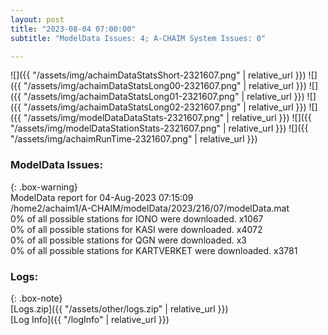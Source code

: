 ```yaml
---
layout: post
title: "2023-08-04 07:00:00"
subtitle: "ModelData Issues: 4; A-CHAIM System Issues: 0"

---
```


![]({{ "/assets/img/achaimDataStatsShort-2321607.png" | relative_url }})
![]({{ "/assets/img/achaimDataStatsLong00-2321607.png" | relative_url }})
![]({{ "/assets/img/achaimDataStatsLong01-2321607.png" | relative_url }})
![]({{ "/assets/img/achaimDataStatsLong02-2321607.png" | relative_url }})
![]({{ "/assets/img/modelDataDataStats-2321607.png" | relative_url }})
![]({{ "/assets/img/modelDataStationStats-2321607.png" | relative_url }})
![]({{ "/assets/img/achaimRunTime-2321607.png" | relative_url }})


### ModelData Issues:  
  
{: .box-warning}  
 ModelData report for 04-Aug-2023 07:15:09   
 /home2/achaim1/A-CHAIM/modelData/2023/216/07/modelData.mat   
 0% of all possible stations for IONO were downloaded. x1067   
 0% of all possible stations for KASI were downloaded. x4072   
 0% of all possible stations for QGN were downloaded. x3   
 0% of all possible stations for KARTVERKET were downloaded. x3781   
  


### Logs:  
  
{: .box-note}  
[Logs.zip]({{ "/assets/other/logs.zip" | relative_url }})  
[Log Info]({{ "/logInfo" | relative_url }})  
